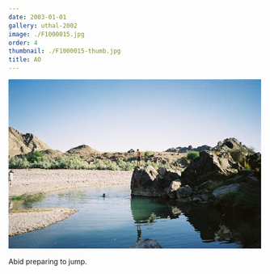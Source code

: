 ```yaml
---
date: 2003-01-01
gallery: uthal-2002
image: ./F1000015.jpg
order: 4
thumbnail: ./F1000015-thumb.jpg
title: AO
---
```


![AO](./F1000015.jpg)

Abid preparing to jump.